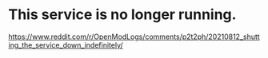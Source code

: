 # This service is no longer running.

https://www.reddit.com/r/OpenModLogs/comments/p2t2ph/20210812_shutting_the_service_down_indefinitely/
